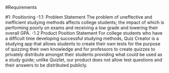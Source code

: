 #Requirements

#1: Positioning
-1.1: Problem Statement
	The problem of uneffective and inefficient studying methods affects
	college students; the impact of which is performing poorly on exams
	and receiving a low grade and lowering their overall GPA.
-1.2 Product Position Statement
	For college students who have a difficult time developing successful
	studying methods, Quiz Creator is a studying app that allows students
	to create their own tests for the purpose of quizzing their own knowledge
	and for professors to create quizzes to privately distribute amongst their
	students providing what could be used as a study guide; unlike Quizlet,
	our product does not allow test questions and their answers to be distributed
	publicly.




